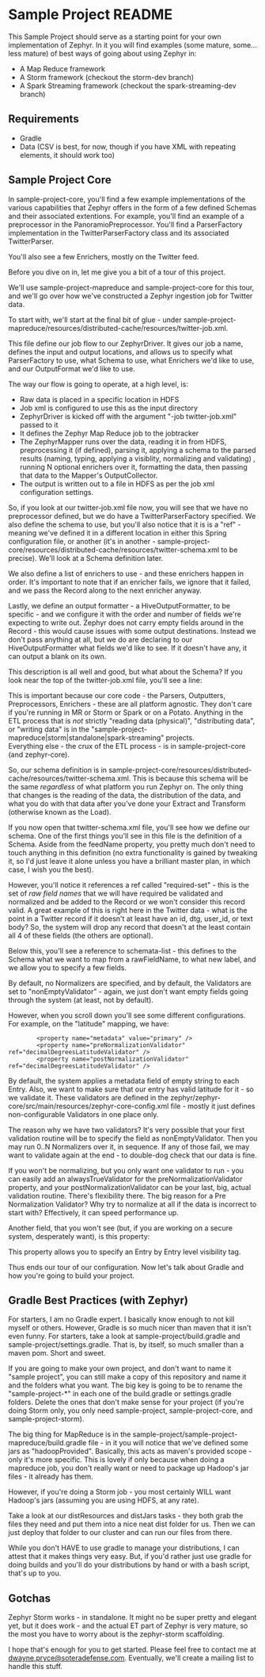 Sample Project README
========================

This Sample Project should serve as a starting point for your own implementation of Zephyr.  In it you will find examples (some mature, some... less mature) of best ways of going about
using Zephyr in:
 - A Map Reduce framework
 - A Storm framework (checkout the storm-dev branch)
 - A Spark Streaming framework (checkout the spark-streaming-dev branch) 

Requirements
--------------------
 - Gradle
 - Data (CSV is best, for now, though if you have XML with repeating elements, it should work too)
 
Sample Project Core
--------------------
In sample-project-core, you'll find a few example implementations of the various capabilities that Zephyr offers in the form of a few defined Schemas and their associated extentions.
For example, you'll find an example of a preprocessor in the PanoramioPreprocessor.  You'll find a ParserFactory implementation in the TwitterParserFactory class and its associated TwitterParser.

You'll also see a few Enrichers, mostly on the Twitter feed.

Before you dive on in, let me give you a bit of a tour of this project.

We'll use sample-project-mapreduce and sample-project-core for this tour, and we'll go over how we've constructed a Zephyr ingestion job for Twitter data.

To start with, we'll start at the final bit of glue - under sample-project-mapreduce/resources/distributed-cache/resources/twitter-job.xml.

This file define our job flow to our ZephyrDriver.  It gives our job a name, defines the input and output locations, and allows us to specify what ParserFactory to use, what Schema to use, what 
Enrichers we'd like to use, and our OutputFormat we'd like to use.

The way our flow is going to operate, at a high level, is:
 - Raw data is placed in a specific location in HDFS
 - Job xml is configured to use this as the input directory
 - ZephyrDriver is kicked off with the argument "-job twitter-job.xml" passed to it
 - It defines the Zephyr Map Reduce job to the jobtracker
 - The ZephyrMapper runs over the data, reading it in from HDFS, preprocessing it (if defined), parsing it, applying a schema to the parsed results (naming, typing, applying a visiblity, normalizing and validating)
 	, running N optional enrichers over it, formatting the data, then passing that data to the Mapper's OutputCollector.  
 - The output is written out to a file in HDFS as per the job xml configuration settings.
 
So, if you look at our twitter-job.xml file now, you will see that we have no preprocessor defined, but we do have a TwitterParserFactory specified.  We also define the schema to use, but
you'll also notice that it is is a "ref" - meaning we've defined it in a different location in either this Spring configuration file, or another (it's in another - sample-project-core/resources/distributed-cache/resources/twitter-schema.xml
to be precise).  We'll look at a Schema definition later.

We also define a list of enrichers to use - and these enrichers happen in order.  It's important to note that if an enricher fails, we ignore that it failed, and we pass the Record along
to the next enricher anyway.

Lastly, we define an output formatter - a HiveOutputFormatter, to be specific - and we configure it with the order and number of fields we're expecting to write out.  Zephyr does not carry
empty fields around in the Record - this would cause issues with some output destinations.  Instead we don't pass anything at all, but we do are declaring to our HiveOutputFormatter what 
fields we'd like to see.  If it doesn't have any, it can output a blank on its own.

This description is all well and good, but what about the Schema? If you look near the top of the twitter-job.xml file, you'll see a line:
	<import resource="classpath:twitter-schema.xml" />
	
This is important because our core code - the Parsers, Outputters, Preprocessors, Enrichers - these are all platform agnostic.  They don't care if you're running in MR or Storm or Spark or on a Potato.
Anything in the ETL process that is *not* strictly "reading data (physical)", "distributing data", or "writing data" is in the "sample-project-mapreduce|storm|standalone|spark-streaming" projects.  
Everything else - the crux of the ETL process - is in sample-project-core (and zephyr-core).  

So, our schema definition is in sample-project-core/resources/distributed-cache/resources/twitter-schema.xml.  This is because this schema will be the same *regardless* of what platform you run Zephyr on. 
The only thing that changes is the reading of the data, the distribution of the data, and what you do with that data after you've done your Extract and Transform (otherwise known as the Load).

If you now open that twitter-schema.xml file, you'll see how we define our schema.  One of the first things you'll see in this file is the definition of a Schema.  Aside from the feedName property, 
you pretty much don't need to touch anything in this definition (no extra functionality is gained by tweaking it, so I'd just leave it alone unless you have a brilliant master plan, in which case, I wish you the best).

However, you'll notice it references a ref called "required-set" - this is the set of *raw field names* that we will have required be validated and normalized and be added to the Record or we won't 
consider this record valid.  A great example of this is right here in the Twitter data - what is the point in a Twitter record if it doesn't at least have an id, dtg, user_id, or text body?  So, the
system will drop any record that doesn't at the least contain all 4 of these fields (the others are optional).

Below this, you'll see a reference to schemata-list - this defines to the Schema what we want to map from a rawFieldName, to what new label, and we allow you to specify a few fields.  

By default, no Normalizers are specified, and by default, the Validators are set to "nonEmptyValidator" - again, we just don't want empty fields going through the system (at least, not by default).

However, when you scroll down you'll see some different configurations.  For example, on the "latitude" mapping, we have:

			<property name="metadata" value="primary" />
			<property name="preNormalizationValidator" ref="decimalDegreesLatitudeValidator" />
			<property name="postNormalizationValidator" ref="decimalDegreesLatitudeValidator" />
			
By default, the system applies a metadata field of empty string to each Entry.  Also, we want to make sure that our entry has valid latitude for it - so we validate it.  These validators are
defined in the zephyr/zephyr-core/src/main/resources/zephyr-core-config.xml file - mostly it just defines non-configurable Validators in one place only.

The reason why we have two validators?  It's very possible that your first validation routine will be to specify the field as nonEmptyValidator.  Then you may run 0..N Normalizers over it, in sequence.  If any
of those fail, we may want to validate again at the end - to double-dog check that our data is fine.

If you won't be normalizing, but you only want one validator to run - you can easily add an alwaysTrueValidator for the preNormalizationValidator property, and your postNormalizationValidator can be your last, 
big, actual validation routine.  There's flexibility there.  The big reason for a Pre Normalization Validator?  Why try to normalize at all if the data is incorrect to start with? 
Effectively, it can speed performance up.

Another field, that you won't see (but, if you are working on a secure system, desperately want), is this property:
			<property name="visibility" value="AC1&AC2&AC3" />
			
This property allows you to specify an Entry by Entry level visibility tag.  

Thus ends our tour of our configuration.  Now let's talk about Gradle and how you're going to build your project.

Gradle Best Practices (with Zephyr)
------------------------

For starters, I am no Gradle expert.  I basically know enough to not kill myself or others.  However, Gradle is so much nicer than maven that it isn't even funny.  For starters,
take a look at sample-project/build.gradle and sample-project/settings.gradle.  That is, by itself, so much smaller than a maven pom.  Short and sweet.

If you are going to make your own project, and don't want to name it "sample project", you can still make a copy of this repository and name it and the folders what you want.  The big key
is going to be to rename the "sample-project-*" in each one of the build.gradle or settings.gradle folders.  Delete the ones that don't make sense for your project (if you're doing Storm only, you only need
sample-project, sample-project-core, and sample-project-storm). 

The big thing for MapReduce is in the sample-project/sample-project-mapreduce/build.gradle file - in it you will notice that we've defined some jars as "hadoopProvided".  Basically, this acts as
maven's provided scope - only it's more specific.  This is lovely if only because when doing a mapreduce job, you don't really want or need to package up Hadoop's jar files - it already has them.

However, if you're doing a Storm job - you most certainly WILL want Hadoop's jars (assuming you are using HDFS, at any rate).

Take a look at our distResources and distJars tasks - they both grab the files they need and put them into a nice neat dist folder for us.  Then we can just deploy that folder to our cluster 
and can run our files from there.

While you don't HAVE to use gradle to manage your distributions, I can attest that it makes things very easy.  But, if you'd rather just use gradle for doing builds and you'll do your distributions 
by hand or with a bash script, that's up to you. 

Gotchas
-----------------------

Zephyr Storm works - in standalone.  It might no be super pretty and elegant yet, but it does work - and the actual ET part of Zephyr is very mature, so the most you have to worry about is 
the zephyr-storm scaffolding.  

I hope that's enough for you to get started.  Please feel free to contact me at dwayne.pryce@soteradefense.com.  Eventually, we'll create a mailing list to handle this stuff.
